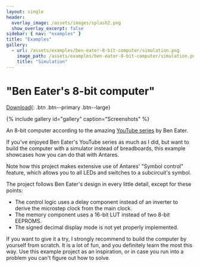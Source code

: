 ```yaml
---
layout: single
header:
  overlay_image: /assets/images/splash2.png
  show_overlay_excerpt: false
sidebar: { nav: "examples" }
title: "Examples"
gallery:
  - url: /assets/examples/ben-eater-8-bit-computer/simulation.png
    image_path: /assets/examples/ben-eater-8-bit-computer/simulation.png
    title: "Simulation"
---
```


# "Ben Eater's 8-bit computer"

[Download](https://github.com/flandreas/antares/releases/download/v1.8.0/Ben-Eater-8-bit-computer.acp){: 
.btn .btn--primary .btn--large}

{% include gallery id="gallery" caption="Screenshots" %}

An 8-bit computer according to the amazing [YouTube series](https://www.youtube.com/playlist?list=PLowKtXNTBypGqImE405J2565dvjafglHU) by Ben Eater.

If you've enjoyed Ben Eater's YouTube series as much as I did, but want to build the computer with a simulator instead of breadboards, this example showcases how you can do that with Antares.

Note how this project makes extensive use of Antares' "Symbol control" feature, which allows you to all LEDs and switches to a subcircuit's symbol.

The project follows Ben Eater's design in every little detail, except for these points:

- The control logic uses a delay component instead of an inverter to derive the microstep clock from the main clock.
- The memory component uses a 16-bit LUT instead of two 8-bit EEPROMS.
- The signed decimal display mode is not yet properly implemented.

If you want to give it a try, I strongly recommend to build the computer by yourself from scratch. It is a lot of fun, and you definitely learn the most this way. Use this example project as an inspiration, or in case you run into a problem you can't figure out how to solve.
